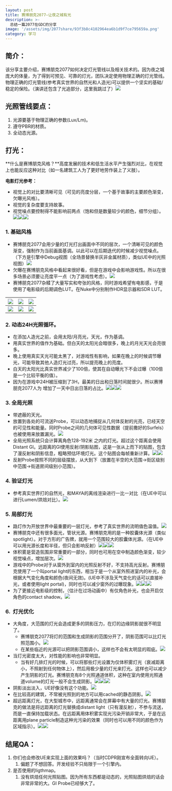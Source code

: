 ```yaml
---
layout: post
title: 赛博朋克2077—让夜之城有光
description: >-
  总结一篇2077在GDC的分享
image: '/assets/img/2077share/93f3b8c4102964ea6b1d9f7ce795659a.png'
category: 学习
---
```


## **简介：**

该分享主要介绍，赛博朋克2077如何决定灯光管线以及相关技术的。因为夜之城庞大的体量，为了得到可预见、可靠的灯光，团队决定使用物理正确的灯光管线。物理正确的灯光管线(参考真实世界的自然光和人造光)可以提供一个坚实的基础/稳定的保险。（演讲还包含了光追部分，这里我跳过了）![](/assets/img/2077share/93f3b8c4102964ea6b1d9f7ce795659a.png)


## **光照管线要点：**

1. 光源要基于物理正确的参数(Lux/Lm)。
2. 遵守PBR的材质。
3. 全动态光源。

## **打光：**

**什么是赛博朋克风格？**高度发展的技术和低生活水平产生强烈对比，在视觉上也能反应这种对比（如一名建筑工人为了更好地劳作装上了义肢）。

**电影灯光参考：**
- 视觉上的对比要清晰可见（可见的亮度分层，一个基于故事的主要颜色渐变，欠曝光风格）。
- 视觉的复杂度要支持故事。
- 视觉噪点要控制得不能影响前两点（饱和但是数量较少的颜色，细节分组）。
![](/assets/img/2077share/2061f4313b2100fa484a9b9cc74456a0.png)![](/assets/img/2077share/589f8cac81ceaa1b84912b19bb29dff3.png)![](/assets/img/2077share/a8ed211d1b3439adb8aa98a2aa841fe7.png)

### **1. 基础风格**
- 赛博朋克2077会用少量的灯光打出画面中不同的层次，一个清晰可见的颜色渐变，强制作为当前画面基调。以此可以在后期迭代的时候减少视觉噪点。（下方是引擎中Debug视图（全场景替换半灰非金属材质），类似UE中的光照视图）![](/assets/img/2077share/64c7e07027c4adb55c3c57ef89273b99.png)
- 欠曝在赛博朋克风格中看起来很好看，但是在游戏中会影响游戏性。所以在很多场景必须要让亮度平一点（为了游戏性考虑）。![](/assets/img/2077share/7fcf32023cdb7141d61deacfe2af4b16.png)
- 赛博朋克2077杂糅了大量写实和夸张的风格，同时游戏希望有电影感，于是使用了电影级的后期调色LUT。在Nuke中分别制作HDR显示器和SDR LUT。

| ![](/assets/img/2077share/1679b03ba98cb278eddade53023dadeb.png) | ![](/assets/img/2077share/07479843365dc3a5b3e9959c240d88c9.png) | ![](/assets/img/2077share/e57cf633b01507f199dfeb0ece81bed6.png) |
| ------------------------------------ | ------------------------------------ | ------------------------------------ |
| ![](/assets/img/2077share/7413f6b74c0d3456c0cb2841ff6f0249.png) | ![](/assets/img/2077share/954c7255b8b8e703cd8ac36948eb09e5.png) | ![](/assets/img/2077share/890238186988e37edf0fcd02315b7333.png) |

### 2. 动态24H光照循环。
- 在添加人造光之前，会用太阳/月亮光，天光，作为基调。
- 用真实世界的值作为基础。但白天的太阳光会暗很多，晚上的月光天光会亮很多。
- 晚上使用真实天光可能太黑了，对游戏性有影响，如果在晚上的时候调节曝光，可能导致其他人造灯光过亮，所以提亮晚上的亮度。
- 白天的太阳光比真实世界减少了100倍，使其在自动曝光下不会过曝（100倍是一个比较平衡的值）。
- 因为在游戏中24H被压缩到了3H，最美的日出和日落时间就很少。所以赛博朋克2077人为 增加了一天中日出日落的占比。![](/assets/img/2077share/37e4050ada286e4c548b547671e99daa.png)![](/assets/img/2077share/f5d0825a081a0afbcc39dbac4e5eac17.png)![](/assets/img/2077share/c07ff2d7a5a4300166c37bccdcd769d2.png)

### 3. 全局光照
- 带遮蔽的天光。
- 放置到各处的可流送Probe，可以动态地捕捉从几何体反射的光亮，已经天空的可见性和能量。同时Probe之间的几何体可见性数据（提前撒好的Surfels）也被使用来放置漏光。![](/assets/img/2077share/06e4522c13d5508b5adfb85172e4c3b0.png)
- 全局光照系统只会计算离角色128-192米 之内的灯光。超过这个距离会使用Distant GI。远距离的GI使用反射/阴影贴图，这是一张从上而下的贴图，包含了漫反射和阴影信息，粗略预估环境灯光。这个贴图会每帧重新计算。![](/assets/img/2077share/ba2d645354dc6433e1c5e1e99ff0301f.png)![](/assets/img/2077share/fe556ff88762e248e1c06599bdde6fef.png)
- 反射Probe按照不同的层级摆放，从大到下（放置在半空的大范围->街区级别中范围->街道房间级别小范围）。

### 4. 验证灯光
- 参考真实世界打的自然光，和MAYA的离线渲染进行一比一对比（在UE中可以进行Lumen/烘焙对比）。![](/assets/img/2077share/0c8b016b23de7b4935e75afc37d63262.png)

### 5. 局部灯光
- 路灯作为开放世界中最重要的一层灯光，参考了真实世界的流明值色温值。![](/assets/img/2077share/6f15053b5f89d2eccf20acacce725756.png)
- 赛博朋克中还有很多面光，管状光源。赛博朋克用的是一种胶囊体光源（类似spotlight）。对于方形的广告牌，就用一个范围较大的胶囊体光源。（在UE中可以用光源长度和半径，但只会影响反射）![](/assets/img/2077share/0e64d36bf1596439817bdeb876d9a75a.png)![](/assets/img/2077share/debcc6c5e31cf2c8784504e1252d2f76.png)![](/assets/img/2077share/e437dd3161659c89b40ecba8d2d01c4d.png)
- 体积雾是营造氛围非常重要的一部分，同时也可用在空中制造颜色渐变，较少视觉噪点，增加层次。![](/assets/img/2077share/797100be03262a1cb9c9f2f1ab62f3bf.png)
- 游戏中的Probe对于从窗外到室内的光照反射不好，不支持高光反射。赛博朋克使用了一个叫portal light的东西，相当于是一个从室外照进室内的补光，会根据大气变化角度和颜色(夜间无效)。(UE中不涉及天气变化的话可以直接补光，或者使用light portal)，同时也可以减少窗外的过曝现象。![](/assets/img/2077share/5bbead812cff69e40a8ab06761674fcf.png)![](/assets/img/2077share/a765c067a6d654c29f132b6967f3cca2.png)![](/assets/img/2077share/2d65daa4fc11037682c860a6787c9459.png)
- 为了更接近电影级的控制，（估计在过场动画中）有仅角色补光，也会开启仅角色的contact shadow。![](/assets/img/2077share/927fac678c99503b7cab8c0a876c00bb.png)

### 6.  灯光优化
- 大角度，大范围的灯光会造成更多的阴影压力，在灯的边缘阴影就很不明显了。
    - 赛博朋克2077将灯的范围和生成阴影的范围分开了，阴影范围可以比灯光照范围小。![](/assets/img/2077share/e6a10024d53fba7e64b86abf351128f5.png)
    - 在某些临近的光源可以把阴影范围调小，这样也不会有太明显的瑕疵。![](/assets/img/2077share/eafcb3af110be8ef450293d9df68e868.png)
- 当灯光密度太大，对性能的影响也非常明显。
	- 当有好几排灯光的时候，可以将那些灯光设置为仅体积雾灯光（衰减距离小，不照射到任何物体上），然后用极少量的灯光来打光。这样也可以减少产生阴影的灯光。赛博朋克有8个光照通道体积，这种在室内使用光照通道volume的灯光一般不会生成阴影。![](/assets/img/2077share/f78a74cdcae33592741b6da2efdb919d.png)![](/assets/img/2077share/ce3bbf994f4c66881f114299d4a3b45d.png)![](/assets/img/2077share/48a1a70f58fbfdec9494fd51b6f63ffb.png)
- 阴影淡出淡入，UE好像没有这个功能。![](/assets/img/2077share/097755c59d5c4c4fa2041f0f3694e732.png)
- 在比较高的建筑，不常被光照到的地方可以用cached的静态阴影。![](/assets/img/2077share/3c0ecb8682c8a7f789fdff18c8240575.png)
- 超远距离灯光，在大型城市中，远距离通常会在屏幕中有大量的灯光。赛博朋克的做法是将远距离的灯光替换成distant light（只有漫反射），不参与流送，而是一直保持加载状态。在远距离用体积雾实现光污染开销非常大，于是在远距离用plane particle制造这种光污染的效果（同时也可以用不同的颜色作为区域指示）。![](/assets/img/2077share/c474b3d57a79c512ed5b144400a92019.png)![](/assets/img/2077share/e9b6f167205a4314c8ec0de9a7c08ffb.png)

## **结尾QA：**
1. 你们也会修改UE来实现上面的效果吗？（当时CDPR刚宣布全面转向UE）。
    1. 偏题了不想回答。开发经验不只局限于一个引擎内。
2. 是否使用的ligthmap。
    1. 没有烘焙任何光照贴图。因为所有东西都是动态的，光照贴图烘焙的话会非常非常的大。GI Probe已经够大了。